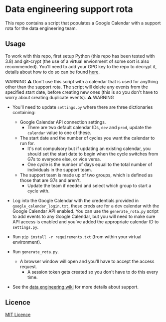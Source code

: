 # Data engineering support rota

This repo contains a script that populates a Google Calendar with a support rota for the data engineering team.

## Usage

To work with this repo, first setup Python (this repo has been tested with 3.8) and git-crypt (the use of a virtual envionment of some sort is also recommended). You'll need to add your GPG key to the repo to decrypt it, details about how to do so can be found [here](.git-crypt/README.md).

WARNING :warning: Don't use this script with a calendar that is used for anything other than the support rota. The script will delete any events from the specified start date, before creating new ones (this is so you don't have to worry about creating duplicate events). :warning: WARNING

- You'll need to update `settings.py` where there are three dictionaries containing:

  - Google Calendar API connection settings.
    - There are two default calendar IDs, `dev` and `prod`, update the `calendar` value to one of these.
  - The start date and the number of cycles you want the calendar to run for.
    - It's not compulsory but if updating an existing calendar, you should set the start date to begin when the cycle switches from G7s to everyone else, or vice versa.
    - One cycle is the number of days equal to the total number of individuals in the support team.
  - The support team is made up of two groups, which is defined as those that are G7s and aren't.
    - Update the team if needed and select which group to start a cycle with.

- Log into the Google Calendar with the credentials provided in `google_calendar_login.txt`, these creds are for a dev calendar with the Google Calendar API enabled. You can use the `generate_rota.py` script to add events to any Google Calendar, but you will need to make sure API access is enabled and you've added the appropriate calendar ID to `settings.py`.
- Run `pip install -r requirements.txt` (from within your virtual environment).
- Run `generate_rota.py`.

  - A browser window will open and you'll have to accept the access request.
    - A session token gets created so you don't have to do this every time.

- See the [data engineering wiki](https://github.com/moj-analytical-services/data-engineering/wiki/Data-Engineering-Support-Rota) for more details about support.

## Licence

[MIT Licence](LICENCE.md)
